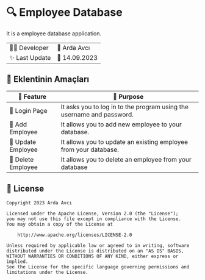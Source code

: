 # 🔍 Employee Database

It is a employee database application.

| | |
|-|-|
|👨‍💻 Developer|        🤵 Arda Avcı|
|✨ Last Update| 📅 14.09.2023 |

## 🎯 Eklentinin Amaçları

| 💎 Feature | 🎯 Purpose |
| - | - |
| 🎨 Login Page | It asks you to log in to the program using the username and password. |
| 📂 Add Employee | It allows you to add new employee to your database. |
| 🚄 Update Employee | It allows you to update an existing employee from your database. |
| 📃 Delete Employee | It allows you to delete an employee from your database |

## 🪪  License

```
Copyright 2023 Arda Avcı

Licensed under the Apache License, Version 2.0 (the "License");
you may not use this file except in compliance with the License.
You may obtain a copy of the License at

    http://www.apache.org/licenses/LICENSE-2.0

Unless required by applicable law or agreed to in writing, software
distributed under the License is distributed on an "AS IS" BASIS,
WITHOUT WARRANTIES OR CONDITIONS OF ANY KIND, either express or implied.
See the License for the specific language governing permissions and
limitations under the License.
```
